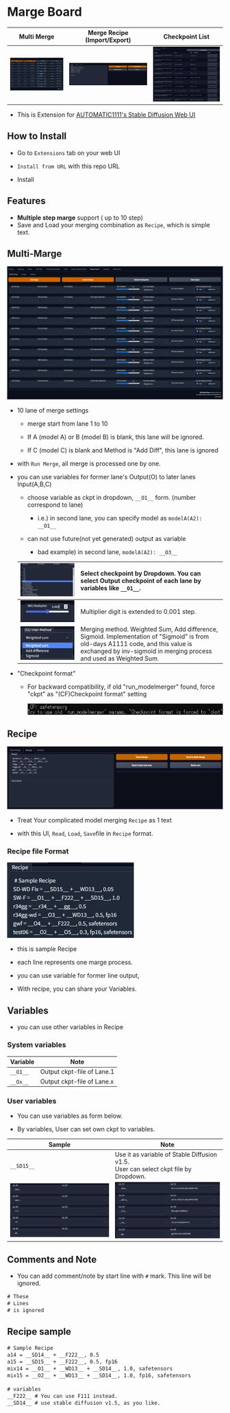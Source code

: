# Marge Board

| Multi Merge        | Merge Recipe (Import/Export) | Checkpoint List    |
| ------------------ | ---------------------------- | ------------------ |
| ![](misc/ss01.png) | ![](misc/ss02.png)           | ![](misc/ss03.png) |

- This is Extension for [AUTOMATIC1111's Stable Diffusion Web UI](https://github.com/AUTOMATIC1111/stable-diffusion-webui)

## How to Install

- Go to `Extensions` tab on your web UI

- `Install from URL` with this repo URL

- Install

## Features

- **Multiple step marge** support ( up to 10 step)
- Save and Load your merging combination as `Recipe`, which is simple text.

## Multi-Marge

![](misc/ss01.png)

- 10 lane of merge settings
  
   - merge start from lane 1 to 10
  
   - If A (model A) or B (model B) is blank, this lane will be ignored.
  
   - If C (model C) is blank and Method is "Add Diff", this lane is ignored

- with `Run Merge`, all merge is processed one by one.

- you can use variables for former lane's Output(O) to later lanes Input(A,B,C)
  
   - choose variable as ckpt in dropdown, `__O1__` form. (number correspond to lane)
     
      - i.e.) in second lane, you can specify model as `modelA(A2): __O1__`
  
   - can not use future(not yet generated) output as variable
     
      - bad example) in second lane, `modelA(A2): __O3__`
  
  | ![](misc/ss01_ABC.png) | Select checkpoint by Dropdown. You can select Output checkpoint of each lane by variables like `__O1__`.                                                                                                |
  | ---------------------- | ------------------------------------------------------------------------------------------------------------------------------------------------------------------------------------------------------- |
  | ![](misc/ss01_M.png)   | Multiplier digit is extended to 0.001 step.                                                                                                                                                             |
  | ![](misc/ss01_S1.png)  | Merging method. Weighted Sum, Add difference, Sigmoid. Implementation of "Sigmoid" is from old-days A1111 code, and this value is exchanged by inv-sigmoid in merging process and used as Weighted Sum. |

- "Checkpoint format"
  
   - For backward compatibility, if old "run_modelmerger" found, force "ckpt" as "(CF)Checkpoint format" setting
     
     ![](misc/ss04.png)

## Recipe

![](misc/ss02.png)

- Treat Your complicated model merging `Recipe` as 1 text

- with this UI, `Read`, `Load`, `Save`file in `Recipe` format.

### Recipe file Format

![](misc/ss02_f.png)

- this is sample Recipe

- each line represents one marge process.

- you can use variable for former line output,

- With recipe, you can share your Variables.

## Variables

- you can use other variables in Recipe

### System variables

| Variable | Note                       |
| -------- | -------------------------- |
| `__O1__` | Output ckpt-file of Lane.1 |
| `__Ox__` | Output ckpt-file of Lane.x |

### User variables

- You can use variables as form below.

- By variables, User can set own ckpt to variables.

| Sample               | Note                                                                                    |
| -------------------- | --------------------------------------------------------------------------------------- |
| `__SD15__`           | Use it as variable of Stable Diffusion v1.5.<br/>User can select ckpt file by Dropdown. |
| ![](misc/ss02_v.png) | ![](misc/ss02_v2.png)                                                                   |

## Comments and Note

- You can add comment/note by start line with `#` mark. This line will be ignored.

```
# These
# Lines
# is ignored
```

## Recipe sample

```
# Sample Recipe
a14 = __SD14__ + __F222__, 0.5
a15 = __SD15__ + __F222__, 0.5, fp16
mix14 = __O1__ + __WD13__ + __SD14__, 1.0, safetensors
mix15 = __O2__ + __WD13__ + __SD14__, 1.0, fp16, safetensors

# variables
__F222__ # You can use F111 instead.
__SD14__ # use stable diffusion v1.5, as you like.
```
